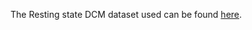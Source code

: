 The Resting state DCM dataset used can be found [here](http://www.fil.ion.ucl.ac.uk/spm/data/spDCM/).
